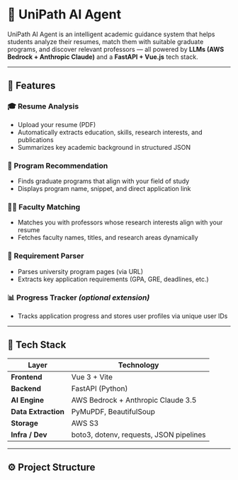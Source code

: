 # 🧠 UniPath AI Agent

UniPath AI Agent is an intelligent academic guidance system that helps students analyze their resumes, match them with suitable graduate programs, and discover relevant professors — all powered by **LLMs (AWS Bedrock + Anthropic Claude)** and a **FastAPI + Vue.js** tech stack.

---

## 🚀 Features

### 🎓 Resume Analysis
- Upload your resume (PDF)
- Automatically extracts education, skills, research interests, and publications
- Summarizes key academic background in structured JSON

### 🎯 Program Recommendation
- Finds graduate programs that align with your field of study
- Displays program name, snippet, and direct application link

### 👩‍🏫 Faculty Matching
- Matches you with professors whose research interests align with your resume
- Fetches faculty names, titles, and research areas dynamically

### 📄 Requirement Parser
- Parses university program pages (via URL)
- Extracts key application requirements (GPA, GRE, deadlines, etc.)

### 📊 Progress Tracker *(optional extension)*
- Tracks application progress and stores user profiles via unique user IDs

---

## 🧰 Tech Stack

| Layer | Technology |
|-------|-------------|
| **Frontend** | Vue 3 + Vite |
| **Backend** | FastAPI (Python) |
| **AI Engine** | AWS Bedrock + Anthropic Claude 3.5 |
| **Data Extraction** | PyMuPDF, BeautifulSoup |
| **Storage** | AWS S3 |
| **Infra / Dev** | boto3, dotenv, requests, JSON pipelines |

---

## ⚙️ Project Structure

